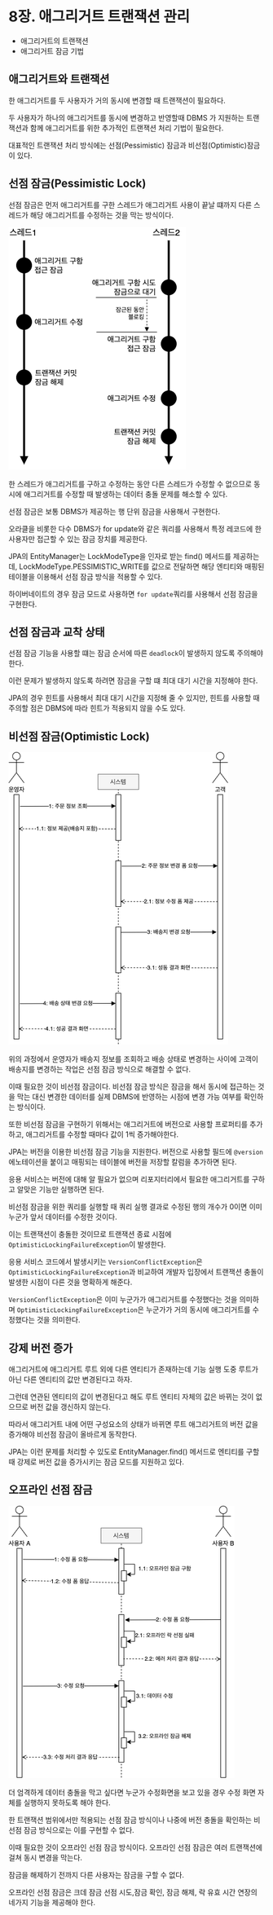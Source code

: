 # 8장. 애그리거트 트랜잭션 관리

- 애그리거트의 트랜잭션
- 애그리거트 잠금 기법

## 애그리거트와 트랜잭션

한 애그리거트를 두 사용자가 거의 동시에 변경할 때 트랜잭션이 필요하다.

두 사용자가 하나의 애그리거트를 동시에 변경하고 반영할때 DBMS 가 지원하는 트랜잭션과 함께 애그리거트를 위한 추가적인 트랜잭션 처리 기법이 필요한다.

대표적인 트랜잭션 처리 방식에는 선점(Pessimistic) 잠금과 비선점(Optimistic)잠금이 있다.

## 선점 잠금(Pessimistic Lock)

선점 잠금은 먼저 애그리거트를 구한 스레드가 애그리거트 사용이 끝날 떄까지 다른 스레드가 해당 애그리거트를 수정하는 것을 막는 방식이다.

![img_1.png](image/img_1.png)

한 스레드가 애그리거트를 구하고 수정하는 동안 다른 스레드가 수정할 수 없으므로 동시에 애그리거트를 수정할 때 발생하는 데이터 충돌 문제를 해소할 수 있다.

선점 잠금은 보통 DBMS가 제공하는 행 단위 잠금을 사용해서 구현한다.

오라클을 비롯한 다수 DBMS가 for update와 같은 쿼리를 사용해서 특정 레코드에 한 사용자만 접근할 수 있는 잠금 장치를 제공한다.

JPA의 EntityManager는 LockModeType을 인자로 받는 find() 메서드를 제공하는데, LockModeType.PESSIMISTIC_WRITE를 값으로 전달하면 해당 엔티티와 매핑된 테이블을 이용해서 선점 잠금 방식을 적용할 수 있다.

하이버네이트의 경우 잠금 모드로 사용하면 `for update`쿼리를 사용해서 선점 잠금을 구현한다.

## 선점 잠금과 교착 상태

선점 잠금 기능을 사용할 떄는 잠금 순서에 따른 `deadlock`이 발생하지 않도록 주의해야 한다.

이런 문제가 발생하지 않도록 하려면 잠금을 구할 떄 최대 대기 시간을 지정해야 한다.

JPA의 경우 힌트를 사용해서 최대 대기 시간을 지정해 줄 수 있지만, 힌트를 사용할 때 주의할 점은 DBMS에 따라 힌트가 적용되지 않을 수도 있다.

## 비선점 잠금(Optimistic Lock)

![img.png](image/img.png)

위의 과정에서 운영자가 배송지 정보를 조회하고 배송 상태로 변경하는 사이에 고객이 배송지를 변경하는 작업은 선점 잠금 방식으로 해결할 수 없다.

이때 필요한 것이 비선점 잠금이다. 비선점 잠금 방식은 잠금을 해서 동시에 접근하는 것을 막는 대신 변경한 데이터를 실제 DBMS에 반영하는 시점에 변경 가능 여부를 확인하는 방식이다.

또한 비선점 잠금을 구현하기 위해서는 애그리거트에 버전으로 사용할 프로퍼티를 추가하고, 애그리거트를 수정할 때마다 값이 1씩 증가해야한다.

JPA는 버전을 이용한 비선점 잠금 기능을 지원한다. 버전으로 사용할 필드에 `@version` 에노테이션을 붙이고 매핑되는 테이블에 버전을 저장할 칼럼을 추가하면 된다.

응용 서비스는 버전에 대해 알 필요가 없으며 리포지터리에서 필요한 애그리거트를 구하고 알맞은 기능만 실행하면 된다.

비선점 잠금을 위한 쿼리를 실행할 때 쿼리 실행 결과로 수정된 행의 개수가 0이면 이미 누군가 앞서 데이터를 수정한 것이다.

이는 트랜잭션이 충돌한 것이므로 트랜잭션 종료 시점에 `OptimisticLockingFailureException`이 발생한다.

응용 서비스 코드에서 발생시키는 `VersionConflictException`은 `OptimisticLockingFailureException`과 비교하여 개발자 입장에서 트랜잭션 충돌이 발생한 시점이 다른 것을 명확하게 해준다.

`VersionConflictException`은 이미 누군가가 애그리거트를 수정했다는 것을 의미하며 `OptimisticLockingFailureException`은 누군가가 거의 동시에 애그리거트를 수정했다는 것을 의미한다.

## 강제 버전 증가

애그리거트에 애그리거트 루트 외에 다른 엔티티가 존재하는데 기능 실행 도중 루트가 아닌 다른 엔티티의 값만 변경된다고 하자.

그런데 연관된 엔티티의 값이 변경된다고 해도 루트 엔티티 자체의 값은 바뀌는 것이 없으므로 버전 값을 갱신하지 않는다.

따라서 애그리거트 내에 어떤 구성요소의 상태가 바뀌면 루트 애그리거트의 버전 값을 증가해야 비선점 잠금이 올바르게 동작한다.

JPA는 이런 문제를 처리할 수 있도로 EntityManager.find() 메서드로 엔티티를 구할때 강제로 버전 값을 증가시키는 잠금 모드를 지원하고 있다.

## 오프라인 선점 잠금

![img_2.png](image/img_2.png)

더 엄격하게 데이터 충돌을 막고 싶다면 누군가 수정화면을 보고 있을 경우 수정 화면 자체를 실행하지 못하도록 해야 한다.

한 트랜잭션 범위에서만 적용되는 선점 잠금 방식이나 나중에 버전 충돌을 확인하는 비선점 잠금 방식으로는 이를 구현할 수 없다.

이때 필요한 것이 오프라인 선점 잠금 방식이다. 오프라인 선점 잠금은 여러 트랜잭션에 걸쳐 동시 변경을 막는다.

잠금을 해제하기 전까지 다른 사용자는 잠금을 구할 수 없다.

오프라인 선점 잠금은 크데 잠금 선점 시도,잠금 확인, 잠금 해제, 락 유효 시간 연장의 네가지 기능을 제공해야 한다.
